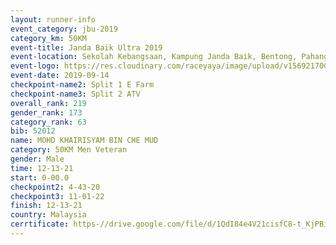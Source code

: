 ```yaml
---
layout: runner-info 
event_category: jbu-2019 
category_km: 50KM 
event-title: Janda Baik Ultra 2019  
event-location: Sekolah Kebangsaan, Kampung Janda Baik, Bentong, Pahang, Malaysia 
event-logo: https://res.cloudinary.com/raceyaya/image/upload/v1569217009/logo/janda-baik_vch1pc.jpg 
event-date: 2019-09-14 
checkpoint-name2: Split 1 E Farm 
checkpoint-name3: Split 2 ATV 
overall_rank: 219
gender_rank: 173
category_rank: 63
bib: 52012
name: MOHD KHAIRISYAM BIN CHE MUD
category: 50KM Men Veteran
gender: Male
time: 12-13-21
start: 0-00.0
checkpoint2: 4-43-20
checkpoint3: 11-01-22
finish: 12-13-21
country: Malaysia
cerrtificate: https-//drive.google.com/file/d/1QdI84e4V21cisfC8-t_KjPBi9GdNx7TH/view?usp=sharing
---
```


